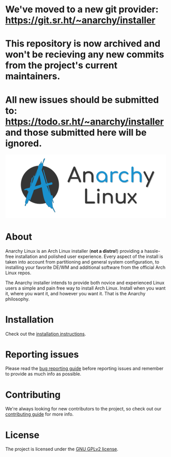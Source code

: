 # We've moved to a new git provider: https://git.sr.ht/~anarchy/installer
# This repository is now archived and won't be recieving any new commits from the project's current maintainers.

# All new issues should be submitted to: https://todo.sr.ht/~anarchy/installer and those submitted here will be ignored.

![Anarchy logo](extra/banner.svg)

# About

Anarchy Linux is an Arch Linux installer (**not a distro!**) providing a
hassle-free installation and polished user experience.
Every aspect of the install is taken into account from partitioning and
general system configuration, to installing your favorite DE/WM and additional
software from the official Arch Linux repos.

The Anarchy installer intends to provide both novice and experienced Linux
users a simple and pain free way to install Arch Linux.
Install when you want it, where you want it, and however you want it.
That is the Anarchy philosophy.

# Installation

Check out the [installation instructions](doc/installation.md).

# Reporting issues

Please read the [bug reporting guide](doc/reporting-issues.md)
before reporting issues and remember to provide as much info as possible.

# Contributing

We're always looking for new contributors to the project,
so check out our [contributing guide](CONTRIBUTING.md) for more info.

# License

The project is licensed under the [GNU GPLv2 license](LICENSE).

